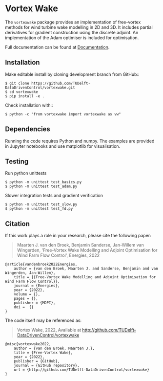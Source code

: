 # Vortex Wake

The `vortexwake` package provides an implementation of free-vortex methods for wind turbine wake modelling in 2D and 3D. 
It includes partial derivatives for gradient construction using the discrete adjoint.
An implementation of the Adam optimiser is included for optimisation.

Full documentation can be found at [Documentation](\docs\build\html\index.html).


## Installation

Make editable install by cloning development branch from GitHub::

	$ git clone https://github.com/TUDelft-DataDrivenControl/vortexwake.git
	$ cd vortexwake
	$ pip install -e .

Check installation with::

	$ python -c "from vortexwake import vortexwake as vw"


## Dependencies

Running the code requires Python and numpy. 
The examples are provided in Jupyter notebooks and use matplotlib for visualisation. 


## Testing

Run python unittests

	$ python -m unittest test_basics.py
	$ python -m unittest test_adam.py

Slower integration tests and gradient verification

	$ python -m unittest test_slow.py
	$ python -m unittest test_fd.py



## Citation

If this work plays a role in your research, please cite the following paper:

>  Maarten J. van den Broek, Benjamin Sanderse, Jan-Willem van Wingerden, 'Free-Vortex Wake Modelling and Adjoint Optimisation for Wind Farm Flow Control', Energies, 2022

    @article{vandenbroek2022Energies,
        author = {van den Broek, Maarten J. and Sanderse, Benjamin and van Wingerden, Jan-Willem},
        title = {{Free-Vortex Wake Modelling and Adjoint Optimisation for Wind Farm Flow Control}},
        journal = {Energies},
        year = {2022},
        volume = {},
        pages = {},
        publisher = {MDPI},
        doi =  {}
    }


The code itself may be referenced as:

> Vortex Wake, 2022, Available at http://github.com/TUDelft-DataDrivenControl/vortexwake

    @misc{vortexwake2022,
        author = {van den Broek, Maarten J.},
        title = {Free-Vortex Wake},
        year = {2022},
        publisher = {GitHub},
        journal = {GitHub repository},
        url = {http://github.com/TUDelft-DataDrivenControl/vortexwake}
    }
